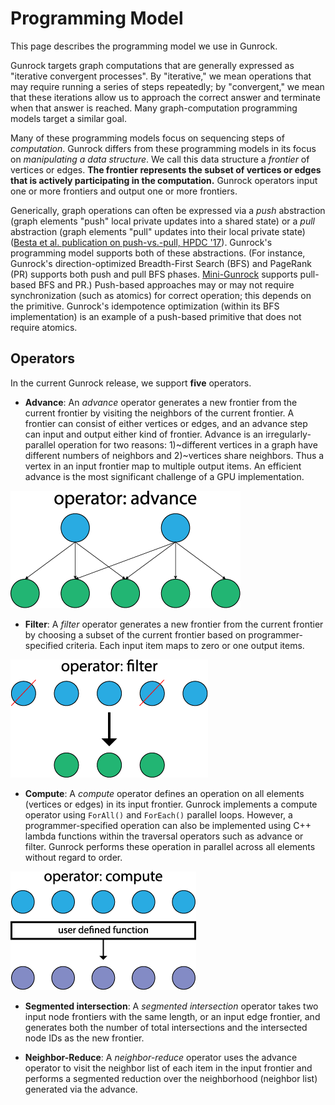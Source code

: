 # Programming Model

This page describes the programming model we use in Gunrock.

Gunrock targets graph computations that are generally expressed as "iterative convergent processes". By "iterative," we mean operations that may require running a series of steps repeatedly; by "convergent," we mean that these iterations allow us to approach the correct answer and terminate when that answer is reached. Many graph-computation programming models target a similar goal.

Many of these programming models focus on sequencing steps of _computation_.  Gunrock differs from these programming models in its focus on _manipulating a data structure_. We call this data structure a _frontier_ of vertices or edges. **The frontier represents the subset of vertices or edges that is actively participating in the computation.** Gunrock operators input one or more frontiers and output one or more frontiers.

Generically, graph operations can often be expressed via a _push_ abstraction (graph elements "push" local private updates into a shared state) or a _pull_ abstraction (graph elements "pull" updates into their local private state) ([Besta et al. publication on push-vs.-pull, HPDC '17](https://htor.inf.ethz.ch/publications/index.php?pub=281)). Gunrock's programming model supports both of these abstractions. (For instance, Gunrock's direction-optimized Breadth-First Search (BFS) and PageRank (PR) supports both push and pull BFS phases. [Mini-Gunrock](https://github.com/gunrock/mini) supports pull-based BFS and PR.) Push-based approaches may or may not require synchronization (such as atomics) for correct operation; this depends on the primitive. Gunrock's idempotence optimization (within its BFS implementation) is an example of a push-based primitive that does not require atomics.

## Operators

In the current Gunrock release, we support **five** operators.

+ **Advance**: An _advance_ operator generates a new frontier from the current frontier by visiting the neighbors of the current frontier. A frontier can consist of either vertices or edges, and an advance step can input and output either kind of frontier. Advance is an irregularly-parallel operation for  two reasons: 1)~different vertices in a graph have different numbers of neighbors and 2)~vertices share neighbors. Thus a vertex in an input frontier map to multiple output items. An efficient advance is the most significant challenge of a GPU implementation.

![Advance](../_images/advance.png)

+ **Filter**:  A _filter_ operator generates a new frontier from the current frontier by choosing a subset of the current frontier based on programmer-specified criteria. Each input item maps to zero or one output items.

![Filter](../_images/filter.png)  

+ **Compute**: A _compute_ operator defines an operation on all elements (vertices or edges) in its input frontier. Gunrock implements a compute operator using `ForAll()` and `ForEach()` parallel loops. However, a programmer-specified operation can also be implemented using C++ lambda functions within the traversal operators such as advance or filter. Gunrock performs these operation in parallel across all elements without regard to order.

![Compute](../_images/compute.png)

+ **Segmented intersection**: A _segmented intersection_ operator takes two input node frontiers with the same length, or an input edge frontier, and generates both the number of total intersections and the intersected node IDs as the new frontier.

+ **Neighbor-Reduce**: A _neighbor-reduce_ operator uses the advance operator to visit the neighbor list of each item in the input frontier and performs a segmented reduction over the neighborhood (neighbor list) generated via the advance.
